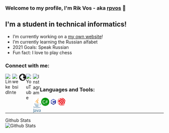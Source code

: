 ### Welcome to my profile, I'm Rik Vos - aka [rpvos][website] 👋


## I'm a student in technical informatics!

-  I’m currently working on a [my own website][website]!
-  I’m currently learning the Russian alfabet
-  2021 Goals: Speak Russian
-  Fun fact: I love to play chess


### Connect with me:

[<img align="left" alt="LinkedIn" width="22px" src="https://cdn.jsdelivr.net/npm/simple-icons@v3/icons/linkedin.svg" />][linkedin]
[<img align="left" alt="website" width="22px" src="https://cdn.jsdelivr.net/npm/simple-icons@4.19.0/icons/gmail.svg" />][mail]
[<img align="left" alt="website" width="22px" src="https://raw.githubusercontent.com/iconic/open-iconic/master/svg/globe.svg" />][website]
[<img align="left" alt="YouTube" width="22px" src="https://cdn.jsdelivr.net/npm/simple-icons@v3/icons/youtube.svg" />][youtube]
[<img align="left" alt="Instagram" width="22px" src="https://cdn.jsdelivr.net/npm/simple-icons@v3/icons/instagram.svg" />][instagram]

<br />

### Languages and Tools:

[<img align="left" alt="Java" width="26px" src="source/JavaLogo.png" />][java]
[<img align="left" alt="C#" width="26px" src="source/CSharpLogo.png" />][c#]
[<img align="left" alt="C" width="26px" src="source/CLogo.png" />][c]
[<img align="left" alt="ESP-IDF" width="26px" src="source/EspressifLogo.png" />][espressive]

<br />
<br />

---

  <summary>Github Stats</summary>

  <img align="left" alt="Github Stats" src="https://github-readme-stats-git-master.rpvos.vercel.app/api?username=rpvos&show_icons=true&hide_border=true" />


[website]: https://rpvos.nl
[mail]: rik.vos01@gmail.com
[TetrisGame]: https://github.com/rpvos/Tetris
[youtube]: https://www.youtube.com/channel/UCq7cjoDwb2E2g2kvQ5EOIvg
[instagram]: https://www.instagram.com/rik_vos_
[linkedin]: https://www.linkedin.com/in/rik-vos-8bb1201a2/

[java]: https://en.wikipedia.org/wiki/Java_(programming_language)
[c#]: https://en.wikipedia.org/wiki/C#_(programming_language)
[c]: https://en.wikipedia.org/wiki/C_(programming_language)
[espressive]: https://www.espressif.com/
